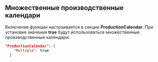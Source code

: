 ## Множественные производственные календари

Включение функции настраивается в секции **ProductionCalendar**. При установке значения **true** будут использоваться множественные производственные календари:

```json
"ProductionCalendar": {
    "Multiple": true
  }
```
